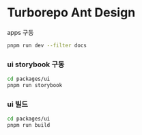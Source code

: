 # Turborepo Ant Design 

apps 구동
```bash
pnpm run dev --filter docs
```




### ui storybook 구동
```bash
cd packages/ui
pnpm run storybook
```


### ui 빌드
```bash
cd packages/ui
pnpm run build
```



